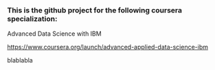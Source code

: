 ### This is the github project for the following coursera specialization:

Advanced Data Science with IBM

https://www.coursera.org/launch/advanced-applied-data-science-ibm

blablabla
